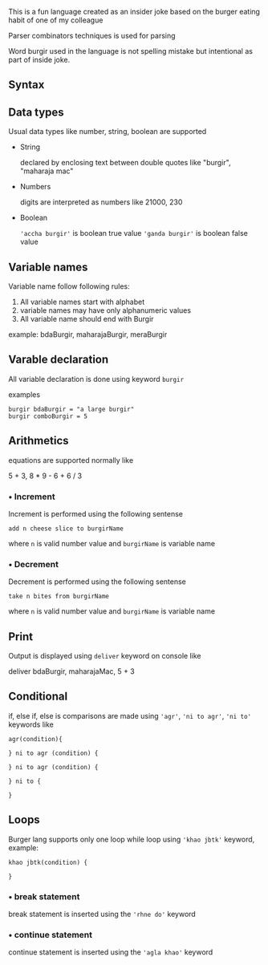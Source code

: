 This is a fun language created as an insider joke based on the burger eating habit of one of my colleague

Parser combinators techniques is used for parsing

Word burgir used in the language is not spelling mistake but intentional as part of inside joke.

## Syntax

## Data types
Usual data types like number, string, boolean are supported
* String

    declared by enclosing text between double quotes like "burgir", "maharaja mac"
* Numbers

    digits are interpreted as numbers like 21000, 230

* Boolean

    `'accha burgir'` is boolean true value
    `'ganda burgir'` is boolean false value

## Variable names
Variable name follow following rules:

1. All variable names start with alphabet
1. variable names may have only alphanumeric values
1. All variable name should end with Burgir

example: bdaBurgir, maharajaBurgir, meraBurgir
## Varable declaration
All variable declaration is done using keyword `burgir`

examples

    burgir bdaBurgir = "a large burgir"
    burgir comboBurgir = 5

## Arithmetics
equations are supported normally like 

5 + 3, 8 * 9 - 6 + 6 / 3

### • Increment
Increment is performed using the following sentense

`add n cheese slice to burgirName`

where `n` is valid number value and `burgirName` is variable name

### • Decrement
Decrement is performed using the following sentense

`take n bites from burgirName`

where `n` is valid number value and `burgirName` is variable name

## Print
Output is displayed using `deliver` keyword on console like

deliver bdaBurgir, maharajaMac, 5 + 3

## Conditional
if, else if, else is comparisons are made using `'agr'`, `'ni to agr'`, `'ni to'` keywords like

    agr(condition){

    } ni to agr (condition) {

    } ni to agr (condition) {

    } ni to {

    }

## Loops
Burger lang supports only one loop while loop using `'khao jbtk'` keyword, example:

    khao jbtk(condition) {

    }

### • break statement
break statement is inserted using the `'rhne do'` keyword

### • continue statement
continue statement is inserted using the `'agla khao'` keyword
